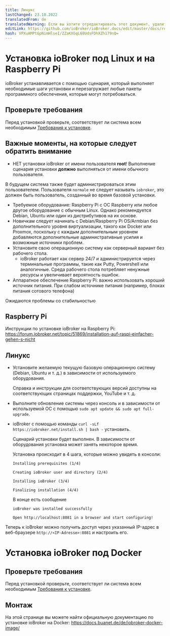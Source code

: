```yaml
---
title: Линукс
lastChanged: 23.10.2022
translatedFrom: de
translatedWarning: Если вы хотите отредактировать этот документ, удалите поле «translationFrom», в противном случае этот документ будет снова автоматически переведен
editLink: https://github.com/ioBroker/ioBroker.docs/edit/master/docs/ru/install/linux.md
hash: VPXuAMPtGpNimHlseI/ZZaKXGqL68UdsFDhXZh179nQ=
---
```

# Установка ioBroker под Linux и на Raspberry Pi
ioBroker устанавливается с помощью сценария, который выполняет необходимые шаги установки и перезагружает любые пакеты программного обеспечения, которые могут потребоваться.

## Проверьте требования
Перед установкой проверьте, соответствует ли система всем необходимым [Требования к установке](./requirements.md).

## Важные моменты, на которые следует обратить внимание
- НЕТ установки ioBroker от имени пользователя **root**! Выполнение сценария установки **должно** выполняться от имени обычного пользователя.

В будущем система также будет администрироваться этим пользователем. Пользователя `normale` не следует называть `iobroker`, это должен быть пользователь, созданный во время базовой установки.

- Требуемое оборудование: Raspberry Pi с ОС Raspberry или любое другое оборудование с обычным Linux. Однако рекомендуется Debian, Ubuntu или один из дистрибутивов на их основе.
- Новичкам следует начинать с Debian/Raspberry Pi OS/Armbian без дополнительного уровня виртуализации, такого как Docker или Proxmox, поскольку с каждым дополнительным уровнем добавляются дополнительные административные усилия и возможные источники проблем.
- Установите свою операционную систему как серверный вариант без рабочего стола.
  - ioBroker работает как сервер 24/7 и администрируется через терминальные программы, такие как Putty, Powershell или аналогичные. Среда рабочего стола потребляет ненужные ресурсы и увеличивает вероятность ошибок.
- Аппаратное обеспечение Raspberry Pi: важно использовать хороший источник питания. При слабом источнике питания (например, блоках питания сотового телефона)

Ожидаются проблемы со стабильностью

## Raspberry Pi
Инструкции по установке ioBroker на Raspberry Pi: https://forum.iobroker.net/topic/51869/installation-auf-raspi-einfacher-gehen-s-nicht

## Линукс
* Установите желаемую текущую базовую операционную систему (Debian, Ubuntu и т. д.) в зависимости от используемого оборудования.

  Справка и инструкции для соответствующих версий доступны на соответствующих страницах поддержки, YouTube и т. д.

* Выполните обновление системы через консоль и в зависимости от используемой ОС с помощью ``sudo apt update && sudo apt full-upgrade``.

* ioBroker с помощью команды ``curl -sLf https://iobroker.net/install.sh | bash -`` установить.

  Сценарий установки будет выполнен. В зависимости от оборудования установка может занять некоторое время.

  Установка происходит в 4 шага, которые можно увидеть в консоли:

  ``Installing prerequisites (1/4)``

  ``Creating ioBroker user and directory (2/4)``

  ``Installing ioBroker (3/4)``

  ``Finalizing installation (4/4)``

  В конце есть сообщение

  ``ioBroker was installed successfully``

  ``Open http://localhost:8081 in a browser and start configuring!``

Теперь к ioBroker можно получить доступ через указанный IP-адрес в веб-браузере ``http://<IP-Adresse>:8081`` и настроить его.

# Установка ioBroker под Docker
## Проверьте требования
Перед установкой проверьте, соответствует ли система всем необходимым [Требования к установке](./requirements.md).

## Монтаж
На этой странице вы можете найти официальную документацию по установке ioBroker на Docker: https://docs.buanet.de/de/iobroker-docker-image/